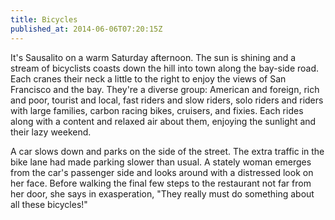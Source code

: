 ```yaml
---
title: Bicycles
published_at: 2014-06-06T07:20:15Z
---
```


It's Sausalito on a warm Saturday afternoon. The sun is shining and a stream of
bicyclists coasts down the hill into town along the bay-side road. Each cranes
their neck a little to the right to enjoy the views of San Francisco and the
bay. They're a diverse group: American and foreign, rich and poor, tourist and
local, fast riders and slow riders, solo riders and riders with large families,
carbon racing bikes, cruisers, and fixies. Each rides along with a content and
relaxed air about them, enjoying the sunlight and their lazy weekend.

A car slows down and parks on the side of the street. The extra traffic in the
bike lane had made parking slower than usual. A stately woman emerges from the
car's passenger side and looks around with a distressed look on her face.
Before walking the final few steps to the restaurant not far from her door, she
says in exasperation, "They really must do something about all these bicycles!"
